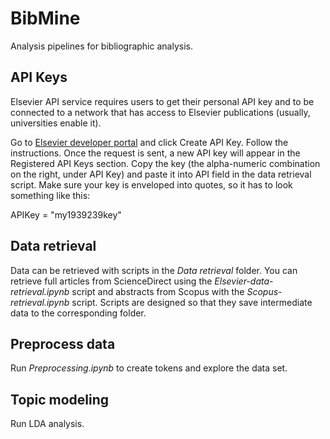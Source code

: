 # BibMine

Analysis pipelines for bibliographic analysis.

## API Keys

Elsevier API service requires users to get their personal API key and to be connected to a network that has access to Elsevier publications (usually, universities enable it).

Go to [Elsevier developer portal](https://dev.elsevier.com/apikey/manage) and click Create API Key. Follow the instructions.
Once the request is sent, a new API key will appear in the Registered API Keys section. Copy the key (the alpha-numeric combination on the right, under API Key) and paste it into API field in the data retrieval script. Make sure your key is enveloped into quotes, so it has to look something like this:

APIKey = "my1939239key"

## Data retrieval

Data can be retrieved with scripts in the _Data retrieval_ folder. You can retrieve full articles from ScienceDirect using the _Elsevier-data-retrieval.ipynb_ script and abstracts from Scopus with the _Scopus-retrieval.ipynb_ script. Scripts are designed so that they save intermediate data to the corresponding folder.

## Preprocess data

Run _Preprocessing.ipynb_ to create tokens and explore the data set.

## Topic modeling

Run LDA analysis.
